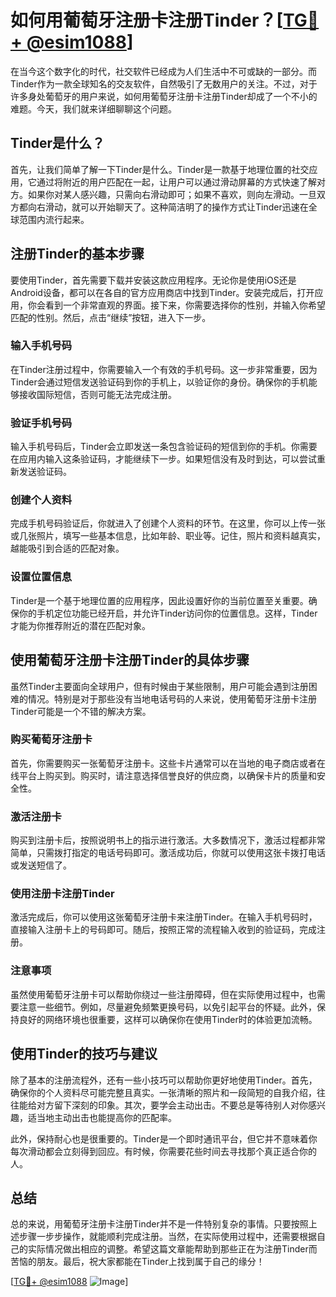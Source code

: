 # 如何用葡萄牙注册卡注册Tinder？[[TG💪+ @esim1088](https://t.me/s/esim1088)]

在当今这个数字化的时代，社交软件已经成为人们生活中不可或缺的一部分。而Tinder作为一款全球知名的交友软件，自然吸引了无数用户的关注。不过，对于许多身处葡萄牙的用户来说，如何用葡萄牙注册卡注册Tinder却成了一个不小的难题。今天，我们就来详细聊聊这个问题。

## Tinder是什么？

首先，让我们简单了解一下Tinder是什么。Tinder是一款基于地理位置的社交应用，它通过将附近的用户匹配在一起，让用户可以通过滑动屏幕的方式快速了解对方。如果你对某人感兴趣，只需向右滑动即可；如果不喜欢，则向左滑动。一旦双方都向右滑动，就可以开始聊天了。这种简洁明了的操作方式让Tinder迅速在全球范围内流行起来。

## 注册Tinder的基本步骤

要使用Tinder，首先需要下载并安装这款应用程序。无论你是使用iOS还是Android设备，都可以在各自的官方应用商店中找到Tinder。安装完成后，打开应用，你会看到一个非常直观的界面。接下来，你需要选择你的性别，并输入你希望匹配的性别。然后，点击“继续”按钮，进入下一步。

### 输入手机号码

在Tinder注册过程中，你需要输入一个有效的手机号码。这一步非常重要，因为Tinder会通过短信发送验证码到你的手机上，以验证你的身份。确保你的手机能够接收国际短信，否则可能无法完成注册。

### 验证手机号码

输入手机号码后，Tinder会立即发送一条包含验证码的短信到你的手机。你需要在应用内输入这条验证码，才能继续下一步。如果短信没有及时到达，可以尝试重新发送验证码。

### 创建个人资料

完成手机号码验证后，你就进入了创建个人资料的环节。在这里，你可以上传一张或几张照片，填写一些基本信息，比如年龄、职业等。记住，照片和资料越真实，越能吸引到合适的匹配对象。

### 设置位置信息

Tinder是一个基于地理位置的应用程序，因此设置好你的当前位置至关重要。确保你的手机定位功能已经开启，并允许Tinder访问你的位置信息。这样，Tinder才能为你推荐附近的潜在匹配对象。

## 使用葡萄牙注册卡注册Tinder的具体步骤

虽然Tinder主要面向全球用户，但有时候由于某些限制，用户可能会遇到注册困难的情况。特别是对于那些没有当地电话号码的人来说，使用葡萄牙注册卡注册Tinder可能是一个不错的解决方案。

### 购买葡萄牙注册卡

首先，你需要购买一张葡萄牙注册卡。这些卡片通常可以在当地的电子商店或者在线平台上购买到。购买时，请注意选择信誉良好的供应商，以确保卡片的质量和安全性。

### 激活注册卡

购买到注册卡后，按照说明书上的指示进行激活。大多数情况下，激活过程都非常简单，只需拨打指定的电话号码即可。激活成功后，你就可以使用这张卡拨打电话或发送短信了。

### 使用注册卡注册Tinder

激活完成后，你可以使用这张葡萄牙注册卡来注册Tinder。在输入手机号码时，直接输入注册卡上的号码即可。随后，按照正常的流程输入收到的验证码，完成注册。

### 注意事项

虽然使用葡萄牙注册卡可以帮助你绕过一些注册障碍，但在实际使用过程中，也需要注意一些细节。例如，尽量避免频繁更换号码，以免引起平台的怀疑。此外，保持良好的网络环境也很重要，这样可以确保你在使用Tinder时的体验更加流畅。

## 使用Tinder的技巧与建议

除了基本的注册流程外，还有一些小技巧可以帮助你更好地使用Tinder。首先，确保你的个人资料尽可能完整且真实。一张清晰的照片和一段简短的自我介绍，往往能给对方留下深刻的印象。其次，要学会主动出击。不要总是等待别人对你感兴趣，适当地主动出击也能提高你的匹配率。

此外，保持耐心也是很重要的。Tinder是一个即时通讯平台，但它并不意味着你每次滑动都会立刻得到回应。有时候，你需要花些时间去寻找那个真正适合你的人。

## 总结

总的来说，用葡萄牙注册卡注册Tinder并不是一件特别复杂的事情。只要按照上述步骤一步步操作，就能顺利完成注册。当然，在实际使用过程中，还需要根据自己的实际情况做出相应的调整。希望这篇文章能帮助到那些正在为注册Tinder而苦恼的朋友。最后，祝大家都能在Tinder上找到属于自己的缘分！

[[TG💪+ @esim1088](https://t.me/s/esim1088) ![Image](https://i.postimg.cc/4NQfJmqS/Snipaste-2025-05-13-00-14-12.png)]